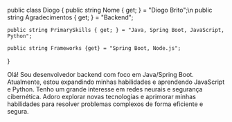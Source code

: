 public class Diogo
{
    public string Nome { get; } = "Diogo Brito";\n
    public string Agradecimentos { get; } = "Backend";
    
    public string PrimarySkills { get; } = "Java, Spring Boot, JavaScript, Python";
    
    public string Frameworks {get} = "Spring Boot, Node.js";
}

<!---
DiogoBrito05/DiogoBrito05 is a ✨ special ✨ repository because its `README.md` (this file) appears on your GitHub profile.
You can click the Preview link to take a look at your changes.
--->

Olá! Sou desenvolvedor backend com foco em Java/Spring Boot. Atualmente, estou expandindo minhas habilidades e aprendendo JavaScript e Python. Tenho um grande interesse em redes neurais e segurança cibernética. Adoro explorar novas tecnologias e aprimorar minhas habilidades para resolver problemas complexos de forma eficiente e segura.
